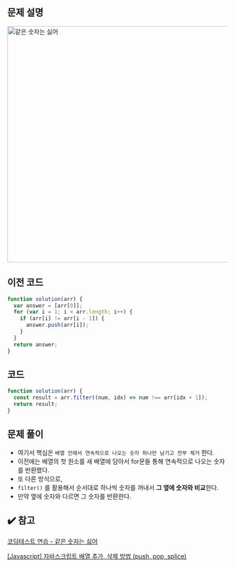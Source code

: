 ## 문제 설명

<img width="540" alt="같은 숫자는 싫어" src="https://user-images.githubusercontent.com/47416686/115653169-a0d2df80-a369-11eb-85c1-a0b1070326ad.png">

## 이전 코드

```jsx
function solution(arr) {
  var answer = [arr[0]];
  for (var i = 1; i < arr.length; i++) {
    if (arr[i] != arr[i - 1]) {
      answer.push(arr[i]);
    }
  }
  return answer;
}
```

## 코드

```jsx
function solution(arr) {
  const result = arr.filter((num, idx) => num !== arr[idx + 1]);
  return result;
}
```

## 문제 풀이

- 여기서 핵심은 `배열 안에서 연속적으로 나오는 숫자 하나만 남기고 전부 제거` 한다.
- 이전에는 배열의 첫 원소를 새 배열에 담아서 for문들 통해 연속적으로 나오는 숫자를 반환했다.
- 또 다른 방식으로,
- `filter()` 를 활용해서 순서대로 하나씩 숫자를 꺼내서 **그 옆에 숫자와 비교**한다.
- 만약 옆에 숫자와 다르면 그 숫자를 반환한다.

## ✔️ 참고

[코딩테스트 연습 - 같은 숫자는 싫어](https://programmers.co.kr/learn/courses/30/lessons/12906)

[[Javascript] 자바스크립트 배열 추가, 삭제 방법 (push, pop, splice)](https://gent.tistory.com/295)
